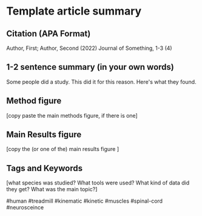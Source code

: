 # Template article summary 

## Citation (APA Format)

Author, First; Author, Second (2022) Journal of Something, 1-3 (4)

## 1-2 sentence summary (in your own words)

Some people did a study. This did it for this reason. Here's what they found. 

## Method figure

[copy paste the main methods figure, if there is one]

## Main Results figure

[copy the (or one of the) main results figure ]

## Tags and Keywords 
[what species was studied? What tools were used? What kind of data did they get? What was the main topic?]

#human
#treadmill
#kinematic
#kinetic
#muscles
#spinal-cord
#neurosceince